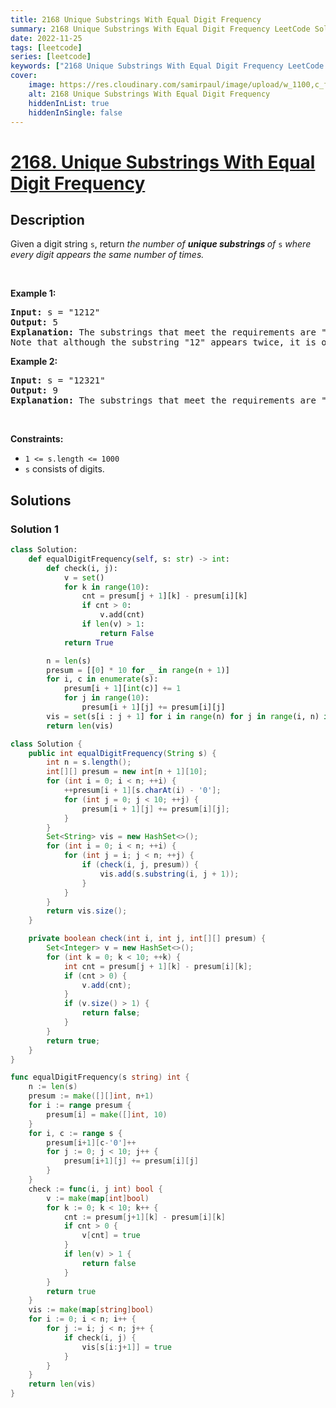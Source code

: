 ```yaml
---
title: 2168 Unique Substrings With Equal Digit Frequency
summary: 2168 Unique Substrings With Equal Digit Frequency LeetCode Solution Explained
date: 2022-11-25
tags: [leetcode]
series: [leetcode]
keywords: ["2168 Unique Substrings With Equal Digit Frequency LeetCode Solution Explained in all languages", "2168 Unique Substrings With Equal Digit Frequency", "LeetCode", "leetcode solution in Python3 C++ Java Go PHP Ruby Swift TypeScript Rust C# JavaScript C", "GeeksforGeeks", "InterviewBit", "Coding Ninjas", "HackerRank", "HackerEarth", "CodeChef", "TopCoder", "AlgoExpert", "freeCodeCamp", "Codeforces", "GitHub", "AtCoder", "Samir Paul"]
cover:
    image: https://res.cloudinary.com/samirpaul/image/upload/w_1100,c_fit,co_rgb:FFFFFF,l_text:Arial_75_bold:2168 Unique Substrings With Equal Digit Frequency - Solution Explained/problem-solving.webp
    alt: 2168 Unique Substrings With Equal Digit Frequency
    hiddenInList: true
    hiddenInSingle: false
---
```



# [2168. Unique Substrings With Equal Digit Frequency](https://leetcode.com/problems/unique-substrings-with-equal-digit-frequency)


## Description

Given a digit string <code>s</code>, return <em>the number of <strong>unique substrings </strong>of </em><code>s</code><em> where every digit appears the same number of times.</em>

<p>&nbsp;</p>
<p><strong class="example">Example 1:</strong></p>

<pre>
<strong>Input:</strong> s = &quot;1212&quot;
<strong>Output:</strong> 5
<strong>Explanation:</strong> The substrings that meet the requirements are &quot;1&quot;, &quot;2&quot;, &quot;12&quot;, &quot;21&quot;, &quot;1212&quot;.
Note that although the substring &quot;12&quot; appears twice, it is only counted once.
</pre>

<p><strong class="example">Example 2:</strong></p>

<pre>
<strong>Input:</strong> s = &quot;12321&quot;
<strong>Output:</strong> 9
<strong>Explanation:</strong> The substrings that meet the requirements are &quot;1&quot;, &quot;2&quot;, &quot;3&quot;, &quot;12&quot;, &quot;23&quot;, &quot;32&quot;, &quot;21&quot;, &quot;123&quot;, &quot;321&quot;.
</pre>

<p>&nbsp;</p>
<p><strong>Constraints:</strong></p>

<ul>
	<li><code>1 &lt;= s.length &lt;= 1000</code></li>
	<li><code>s</code> consists of digits.</li>
</ul>

## Solutions

### Solution 1

<!-- tabs:start -->

```python
class Solution:
    def equalDigitFrequency(self, s: str) -> int:
        def check(i, j):
            v = set()
            for k in range(10):
                cnt = presum[j + 1][k] - presum[i][k]
                if cnt > 0:
                    v.add(cnt)
                if len(v) > 1:
                    return False
            return True

        n = len(s)
        presum = [[0] * 10 for _ in range(n + 1)]
        for i, c in enumerate(s):
            presum[i + 1][int(c)] += 1
            for j in range(10):
                presum[i + 1][j] += presum[i][j]
        vis = set(s[i : j + 1] for i in range(n) for j in range(i, n) if check(i, j))
        return len(vis)
```

```java
class Solution {
    public int equalDigitFrequency(String s) {
        int n = s.length();
        int[][] presum = new int[n + 1][10];
        for (int i = 0; i < n; ++i) {
            ++presum[i + 1][s.charAt(i) - '0'];
            for (int j = 0; j < 10; ++j) {
                presum[i + 1][j] += presum[i][j];
            }
        }
        Set<String> vis = new HashSet<>();
        for (int i = 0; i < n; ++i) {
            for (int j = i; j < n; ++j) {
                if (check(i, j, presum)) {
                    vis.add(s.substring(i, j + 1));
                }
            }
        }
        return vis.size();
    }

    private boolean check(int i, int j, int[][] presum) {
        Set<Integer> v = new HashSet<>();
        for (int k = 0; k < 10; ++k) {
            int cnt = presum[j + 1][k] - presum[i][k];
            if (cnt > 0) {
                v.add(cnt);
            }
            if (v.size() > 1) {
                return false;
            }
        }
        return true;
    }
}
```

```go
func equalDigitFrequency(s string) int {
	n := len(s)
	presum := make([][]int, n+1)
	for i := range presum {
		presum[i] = make([]int, 10)
	}
	for i, c := range s {
		presum[i+1][c-'0']++
		for j := 0; j < 10; j++ {
			presum[i+1][j] += presum[i][j]
		}
	}
	check := func(i, j int) bool {
		v := make(map[int]bool)
		for k := 0; k < 10; k++ {
			cnt := presum[j+1][k] - presum[i][k]
			if cnt > 0 {
				v[cnt] = true
			}
			if len(v) > 1 {
				return false
			}
		}
		return true
	}
	vis := make(map[string]bool)
	for i := 0; i < n; i++ {
		for j := i; j < n; j++ {
			if check(i, j) {
				vis[s[i:j+1]] = true
			}
		}
	}
	return len(vis)
}
```

<!-- tabs:end -->

<!-- end -->
